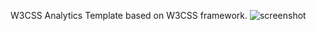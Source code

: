 W3CSS Analytics Template based on  W3CSS framework.
![screenshot](images/w3css-gourmet-analytics-screenshot.jpg)
